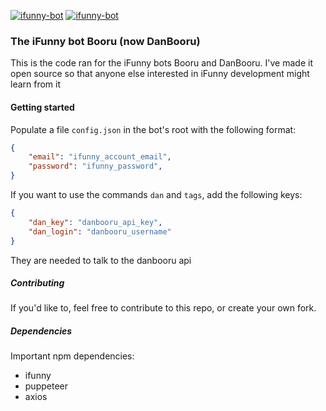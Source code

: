 [![ifunny-bot](https://img.shields.io/badge/iFunny-DanBooru-%23ffcb3d)](https://ifunny.co/user/DanBooru)
[![ifunny-bot](https://img.shields.io/badge/Owner-Gastrodon-%23ffcb3d)](https://ifunny.co/user/Gastrodon)

### The iFunny bot Booru (now DanBooru)

This is the code ran for the iFunny bots Booru and DanBooru. I've made it open source so that anyone else interested in iFunny development might learn from it

#### Getting started
Populate a file `config.json` in the bot's root with the following format:

```json
{
    "email": "ifunny_account_email",
    "password": "ifunny_password",
}
```

If you want to use the commands `dan` and `tags`, add the following keys:

```json
{
    "dan_key": "danbooru_api_key",
    "dan_login": "danbooru_username"
}
```

They are needed to talk to the danbooru api

##### Contributing
If you'd like to, feel free to contribute to this repo, or create your own fork.

##### Dependencies
Important npm dependencies:
- ifunny
- puppeteer
- axios
